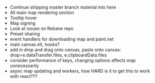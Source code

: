 - Continue stripping master branch material into here
- All main map rendering section
- Tooltip hover
- Map signing
- Look at issues on Rebane repo
- Preset sharing
- event handlers for downloading map and paint.net
- main canvas elt, hooks?
- add in drop and drag onto canvas, paste onto canvas: drop=e.dataTransfer.files, e.clipboardData.files
- consider performance of keys, changing options affects map unnecessarily
- async map updating and workers, how HARD is it to get this to work with react???
